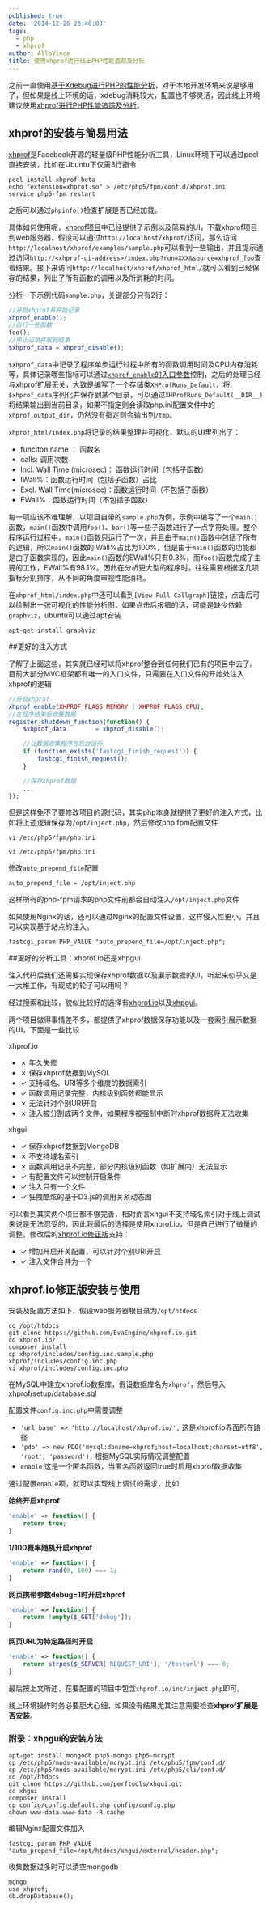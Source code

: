 ```yaml
---
published: true
date: '2014-12-26 23:40:08'
tags:
  - php
  - xhprof
author: AlloVince
title: 使用xhprof进行线上PHP性能追踪及分析
---
```


之前一直使用[基于Xdebug进行PHP的性能分析](http://avnpc.com/pages/how-to-debug-under-zf2)，对于本地开发环境来说是够用了，但如果是线上环境的话，xdebug消耗较大，配置也不够灵活，因此线上环境建议使用[xhprof进行PHP性能追踪及分析](http://avnpc.com/pages/profiler-php-performance-online-by-xhprof)。


## xhprof的安装与简易用法

[xhprof](https://github.com/phacility/xhprof)是Facebook开源的轻量级PHP性能分析工具，Linux环境下可以通过pecl直接安装，比如在Ubuntu下仅需3行指令

``` shell
pecl install xhprof-beta
echo "extension=xhprof.so" > /etc/php5/fpm/conf.d/xhprof.ini
service php5-fpm restart
```

之后可以通过`phpinfo()`检查扩展是否已经加载。

具体如何使用呢，[xhprof项目](https://github.com/phacility/xhprof)中已经提供了示例以及简易的UI，下载xhprof项目到web服务器，假设可以通过`http://localhost/xhprof/`访问，那么访问`http://localhost/xhprof/examples/sample.php`可以看到一些输出，并且提示通过访问`http://<xhprof-ui-address>/index.php?run=XXX&source=xhprof_foo`查看结果。接下来访问`http://localhost/xhprof/xhprof_html/`就可以看到已经保存的结果，列出了所有函数的调用以及所消耗的时间。

分析一下示例代码`sample.php`，关键部分只有2行：

``` php
//开启xhprof并开始记录
xhprof_enable();
//运行一些函数
foo();
//停止记录并取到结果
$xhprof_data = xhprof_disable();
```

`$xhprof_data`中记录了程序单步运行过程中所有的函数调用时间及CPU内存消耗等，具体记录哪些指标可以通过[`xhprof_enable`的入口参数](http://php.net/manual/zh/xhprof.constants.php)控制，之后的处理已经与xhprof扩展无关，大致是编写了一个存储类`XHProfRuns_Default`，将`$xhprof_data`序列化并保存到某个目录，可以通过`XHProfRuns_Default(__DIR__)`将结果输出到当前目录，如果不指定则会读取php.ini配置文件中的`xhprof.output_dir`，仍然没有指定则会输出到`/tmp`。

`xhprof_html/index.php`将记录的结果整理并可视化，默认的UI里列出了：

- funciton name ： 函数名
- calls: 调用次数
- Incl. Wall Time (microsec)： 函数运行时间（包括子函数）
- IWall%：函数运行时间（包括子函数）占比
- Excl. Wall Time(microsec)：函数运行时间（不包括子函数）
- EWall%：函数运行时间（不包括子函数）

每一项应该不难理解，以项目自带的`sample.php`为例，示例中编写了一个`main()`函数，`main()`函数中调用`foo()`、`bar()`等一些子函数进行了一点字符处理。整个程序运行过程中，`main()`函数只运行了一次，并且由于`main()`函数中包括了所有的逻辑，所以`main()`函数的IWall%占比为100%，但是由于`main()`函数的功能都是由子函数实现的，因此`main()`函数的EWall%只有0.3%，而`foo()`函数完成了主要的工作，EWall%有98.1%。因此在分析更大型的程序时，往往需要根据这几项指标分别排序，从不同的角度审视性能消耗。

在`xhprof_html/index.php`中还可以看到`[View Full Callgraph]`链接，点击后可以绘制出一张可视化的性能分析图，如果点击后报错的话，可能是缺少依赖`graphviz`，ubuntu可以通过apt安装

``` shell
apt-get install graphviz
```


##更好的注入方式

了解了上面这些，其实就已经可以将xhprof整合到任何我们已有的项目中去了。目前大部分MVC框架都有唯一的入口文件，只需要在入口文件的开始处注入xhprof的逻辑

``` php
//开启xhprof
xhprof_enable(XHPROF_FLAGS_MEMORY | XHPROF_FLAGS_CPU);
//在程序结束后收集数据
register_shutdown_function(function() {
    $xhprof_data        = xhprof_disable();

    //让数据收集程序在后台运行
    if (function_exists('fastcgi_finish_request')) {
        fastcgi_finish_request();
    }

    //保存xhprof数据
    ...
});
```

但是这样免不了要修改项目的源代码，其实php本身就提供了更好的注入方式，比如将上述逻辑保存为`/opt/inject.php`，然后修改php fpm配置文件

```
vi /etc/php5/fpm/php.ini
```
    vi /etc/php5/fpm/php.ini

修改`auto_prepend_file`配置

```
auto_prepend_file = /opt/inject.php
```

这样所有的php-fpm请求的php文件前都会自动注入`/opt/inject.php`文件

如果使用Nginx的话，还可以通过Nginx的配置文件设置，这样侵入性更小，并且可以实现基于站点的注入。

```
fastcgi_param PHP_VALUE "auto_prepend_file=/opt/inject.php";
```

    
##更好的分析工具：xhprof.io还是xhpgui

注入代码后我们还需要实现保存xhprof数据以及展示数据的UI，听起来似乎又是一大堆工作，有现成的轮子可以用吗？

经过搜索和比较，貌似比较好的选择有[xhprof.io](https://github.com/gajus/xhprof.io)以及[xhpgui](https://github.com/perftools/xhgui)。

两个项目做得事情差不多，都提供了xhprof数据保存功能以及一套索引展示数据的UI，下面是一些比较

xhprof.io

- ✗ 年久失修
- ✗ 保存xhprof数据到MySQL
- ✓ 支持域名、URI等多个维度的数据索引
- ✓ 函数调用记录完整，内核级别函数都能显示
- ✗ 无法针对个别URI开启
- ✗ 注入被分割成两个文件，如果程序被强制中断时xhprof数据将无法收集

xhgui

- ✓ 保存xhprof数据到MongoDB
- ✗ 不支持域名索引
- ✗ 函数调用记录不完整，部分内核级别函数（如扩展内）无法显示
- ✓ 有配置文件可以控制开启条件
- ✓ 注入只有一个文件
- ✓ 狂拽酷炫的基于D3.js的调用关系动态图

可以看到其实两个项目都不够完善，相对而言xhgui不支持域名索引对于线上调试来说是无法忍受的，因此我最后的选择是使用xhprof.io，但是自己进行了微量的调整，修改后的[xhprof.io修正版](https://github.com/EvaEngine/xhprof.io)支持：

- ✓ 增加开启开关配置，可以针对个别URI开启
- ✓ 注入文件合并为一个

## xhprof.io修正版安装与使用

安装及配置方法如下，假设web服务器根目录为`/opt/htdocs`

``` shell
cd /opt/htdocs
git clone https://github.com/EvaEngine/xhprof.io.git
cd xhprof.io/
composer install
cp xhprof/includes/config.inc.sample.php xhprof/includes/config.inc.php
vi xhprof/includes/config.inc.php
```

在MySQL中建立xhprof.io数据库，假设数据库名为`xhprof`，然后导入xhprof/setup/database.sql

配置文件`config.inc.php`中需要调整

- `'url_base' => 'http://localhost/xhprof.io/',` 这是xhprof.io界面所在路径
- `'pdo' => new PDO('mysql:dbname=xhprof;host=localhost;charset=utf8', 'root', 'password'),` 根据MySQL实际情况调整配置
- `enable` 这是一个匿名函数，当匿名函数返回true时启用xhprof数据收集

通过配置`enable`项，就可以实现线上调试的需求，比如

**始终开启xhprof**

``` php
'enable' => function() {
    return true;
}
```

**1/100概率随机开启xhprof**

``` php
'enable' => function() {
    return rand(0, 100) === 1;
}
```

**网页携带参数debug=1时开启xhprof**

``` php
'enable' => function() {
    return !empty($_GET['debug']);
}
```

**网页URL为特定路径时开启**

``` php
'enable' => function() {
    return strpos($_SERVER['REQUEST_URI'], '/testurl') === 0;
}
```

最后按上文所述，在要配置的项目中包含`xhprof.io/inc/inject.php`即可。

线上环境操作时务必要胆大心细，如果没有结果尤其注意需要检查**xhprof扩展是否安装**。

### 附录：xhpgui的安装方法

``` shell
apt-get install mongodb php5-mongo php5-mcrypt
cp /etc/php5/mods-available/mcrypt.ini /etc/php5/fpm/conf.d/
cp /etc/php5/mods-available/mcrypt.ini /etc/php5/cli/conf.d/
cd /opt/htdocs
git clone https://github.com/perftools/xhgui.git
cd xhgui
composer install
cp config/config.default.php config/config.php
chown www-data.www-data -R cache
```

编辑Nginx配置文件加入

```
fastcgi_param PHP_VALUE "auto_prepend_file=/opt/htdocs/xhgui/external/header.php";
```

收集数据过多时可以清空mongodb

```
mongo
use xhprof;
db.dropDatabase();
```

